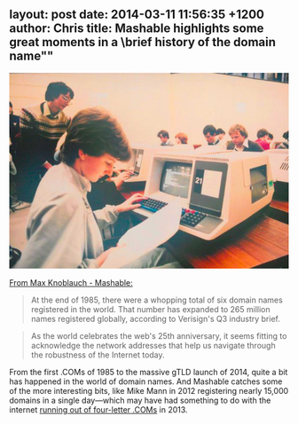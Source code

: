 layout: post
date: 2014-03-11 11:56:35 +1200
author: Chris
title: Mashable highlights some great moments in a \brief history of the domain name\""
----

<!-- excerpt -->

![retro pic](/media/2014-03-11-retro-computer.jpg)

[From Max Knoblauch - Mashable:](http://mashable.com/2014/03/10/domain-names-history/)

>At the end of 1985, there were a whopping total of six domain names registered in the world. That number has expanded to 265 million names registered globally, according to Verisign's Q3 industry brief.

>As the world celebrates the web's 25th anniversary, it seems fitting to acknowledge the network addresses that help us navigate through the robustness of the Internet today.

<!-- /excerpt -->

From the first .COMs of 1985 to the massive gTLD launch of 2014, quite a bit has happened in the world of domain names. And Mashable catches some of the more interesting bits, like Mike Mann in 2012 registering nearly 15,000 domains in a single day—which may have had something to do with the internet [running out of four-letter .COMs](https://iwantmyname.com/blog/2013/12/four-letter-coms-are-a-four-letter-wordgone.html) in 2013.
